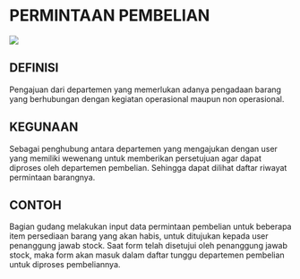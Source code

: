 # PERMINTAAN PEMBELIAN

![](_media/id/pembelian/permintaan-pembelian.jpg)

## DEFINISI
Pengajuan dari departemen yang memerlukan adanya pengadaan barang yang berhubungan dengan kegiatan operasional maupun non operasional.

## KEGUNAAN
Sebagai penghubung antara departemen yang mengajukan dengan user yang memiliki wewenang untuk memberikan persetujuan agar dapat diproses oleh departemen pembelian. Sehingga dapat dilihat daftar riwayat permintaan barangnya.

## CONTOH
Bagian gudang melakukan input data permintaan pembelian untuk beberapa item persediaan barang yang akan habis, untuk ditujukan kepada user penanggung jawab stock. Saat form telah disetujui oleh penanggung jawab stock, maka form akan masuk dalam daftar tunggu departemen pembelian untuk diproses pembeliannya.
